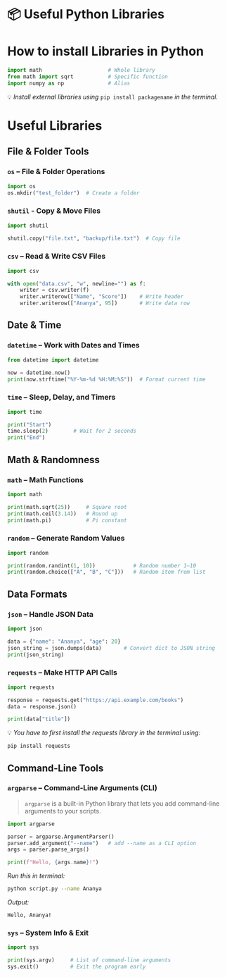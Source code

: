 # 📦 Useful Python Libraries

# How to install Libraries in Python

```python
import math                     # Whole library
from math import sqrt           # Specific function
import numpy as np              # Alias
```

💡 *Install external libraries using* `pip install packagename` *in the terminal.*

# Useful Libraries

## File & Folder Tools

### `os` – File & Folder Operations

```python
import os
os.mkdir("test_folder")  # Create a folder
```

### `shutil` - Copy & Move Files

```python
import shutil

shutil.copy("file.txt", "backup/file.txt")  # Copy file
```

### `csv` – Read & Write CSV Files

```python
import csv

with open("data.csv", "w", newline="") as f:
    writer = csv.writer(f)
    writer.writerow(["Name", "Score"])    # Write header
    writer.writerow(["Ananya", 95])       # Write data row
```

## Date & Time

### `datetime` – Work with Dates and Times

```python
from datetime import datetime

now = datetime.now()
print(now.strftime("%Y-%m-%d %H:%M:%S"))  # Format current time
```

### `time` – Sleep, Delay, and Timers

```python
import time

print("Start")
time.sleep(2)        # Wait for 2 seconds
print("End")
```

## Math & Randomness

### `math` – Math Functions

```python
import math

print(math.sqrt(25))     # Square root
print(math.ceil(3.14))   # Round up
print(math.pi)           # Pi constant
```

### `random` – Generate Random Values

```python
import random

print(random.randint(1, 10))            # Random number 1–10
print(random.choice(["A", "B", "C"]))   # Random item from list
```

## Data Formats

### `json` – Handle JSON Data

```python
import json

data = {"name": "Ananya", "age": 20}
json_string = json.dumps(data)       # Convert dict to JSON string
print(json_string)
```

### `requests` – Make HTTP API Calls

```python
import requests

response = requests.get("https://api.example.com/books")
data = response.json()

print(data["title"])
```

💡 *You have to first install the requests library in the terminal using:*

```bash
pip install requests
```

## Command-Line Tools

### `argparse` – Command-Line Arguments (CLI)

> `argparse` is a built-in Python library that lets you add command-line arguments to your scripts.
> 

```python
import argparse

parser = argparse.ArgumentParser()
parser.add_argument("--name")   # add --name as a CLI option
args = parser.parse_args()

print(f"Hello, {args.name}!")
```

*Run this in terminal:*

```bash
python script.py --name Ananya
```

*Output:*

```
Hello, Ananya!
```

### `sys` – System Info & Exit

```python
import sys

print(sys.argv)     # List of command-line arguments
sys.exit()          # Exit the program early
```
